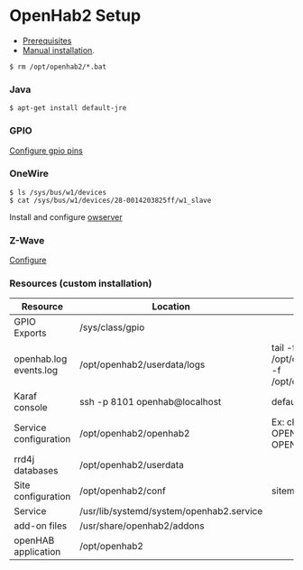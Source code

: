 # OpenHab2 Setup

- [Prerequisites](http://docs.openhab.org/installation/index.html#prerequisites)
- [Manual installation](http://docs.openhab.org/installation/linux.html#manual-installation).

~~~
$ rm /opt/openhab2/*.bat
~~~

### Java

~~~
$ apt-get install default-jre
~~~
### GPIO

[Configure gpio pins](https://github.com/div-co/home_automation/tree/master/beaglebone#configure-u-boot-cape)

### OneWire

~~~
$ ls /sys/bus/w1/devices
$ cat /sys/bus/w1/devices/28-0014203825ff/w1_slave
~~~
Install and configure [owserver](https://github.com/div-co/home_automation/tree/master/debian/owfs)

### Z-Wave
[Configure](https://github.com/div-co/home_automation/blob/master/openhab/zwave.md)

### Resources (custom installation)

| Resource | Location | Comment |
|---|---|---|
| GPIO Exports | /sys/class/gpio | |
| openhab.log<br>events.log | /opt/openhab2/userdata/logs | tail -f /opt/openhab2/userdata/logs/openhab.log -f /opt/openhab2/userdata/logs/events.log |
| Karaf console | ssh -p 8101 openhab@localhost | default pass: habopen |
| Service configuration | /opt/openhab2/openhab2 | Ex: change http/https port<br>OPENHAB_HTTP_PORT=1080<br>OPENHAB_HTTPS_PORT=50443 |
| rrd4j databases | /opt/openhab2/userdata |  |
| Site configuration | /opt/openhab2/conf | sitemap, items, things, etc. |
| Service | /usr/lib/systemd/system/openhab2.service |  |
| add-on files | /usr/share/openhab2/addons |  |
| openHAB application | /opt/openhab2 |  |
